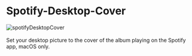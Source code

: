 # Spotify-Desktop-Cover
![spotifyDesktopCover](https://user-images.githubusercontent.com/95936556/213781548-1bec00e8-02a2-4f58-95c1-76b139a79bdd.png)\
<br>
Set your desktop picture to the cover of the album playing on the Spotify app, macOS only.
